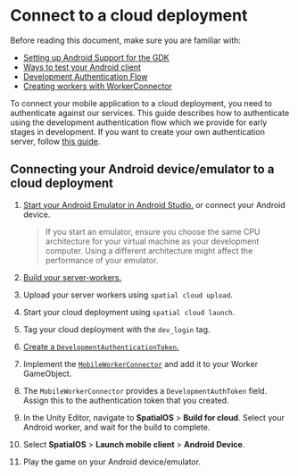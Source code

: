 # Connect to a cloud deployment

Before reading this document, make sure you are familiar with:

* [Setting up Android Support for the GDK]({{urlRoot}}/content/mobile/android/setup)
* [Ways to test your Android client]({{urlRoot}}/content/mobile/android/ways-to-test)
* [Development Authentication Flow](https://docs.improbable.io/reference/latest/shared/auth/development-authentication)
* [Creating workers with WorkerConnector](https://docs.improbable.io/unity/alpha/content/gameobject/creating-workers-with-workerconnector)

To connect your mobile application to a cloud deployment, you need to authenticate against our services.
This guide describes how to authenticate using the development authentication flow which we provide for early stages in development.
If you want to create your own authentication server, follow [this guide](https://docs.improbable.io/reference/latest/shared/auth/integrate-authentication-platform-sdk).

## Connecting your Android device/emulator to a cloud deployment

1. [Start your Android Emulator in Android Studio.](https://developer.android.com/studio/run/managing-avds) or connect your Android device.

    > If you start an emulator, ensure you choose the same CPU architecture for your virtual machine as your development computer. Using a different architecture might affect the performance of your emulator.

1. [Build your server-workers.]({{urlRoot}}/content/build)
1. Upload your server workers using `spatial cloud upload`.
1. Start your cloud deployment using `spatial cloud launch`.
1. Tag your cloud deployment with the `dev_login` tag.
1. [Create a `DevelopmentAuthenticationToken`.](https://docs.improbable.io/reference/latest/shared/auth/development-authentication#developmentauthenticationtoken-maintenance)
1. Implement the [`MobileWorkerConnector`](https://github.com/spatialos/gdk-for-unity/blob/master/workers/unity/Packages/com.improbable.gdk.mobile/Worker/MobileWorkerConnector.cs) and add it to your Worker GameObject.
1. The `MobileWorkerConnector` provides a `DevelopmentAuthToken` field. Assign this to the authentication token that you created.
1. In the Unity Editor, navigate to **SpatialOS** > **Build for cloud**. Select your Android worker, and wait for the build to complete.
1. Select **SpatialOS** > **Launch mobile client** > **Android Device**.
1. Play the game on your Android device/emulator.
